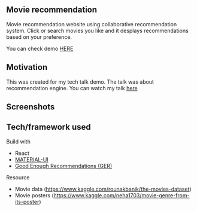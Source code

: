 ## Movie recommendation
Movie recommendation website using collaborative recommendation system.
Click or search movies you like and it desplays recommendations based on your preference.

You can check demo [HERE](https://calm-crag-84259.herokuapp.com/)

## Motivation
This was created for my tech talk demo. The talk was about recommendation engine.
You can watch my talk [here](https://youtu.be/GukZa2_SxSE?t=7265)
 
## Screenshots


## Tech/framework used
Build with

- React
- [MATERIAL-UI](https://material-ui.com/)
- [Good Enough Recommendations (GER)](https://www.npmjs.com/package/ger)

Resource
- Movie data (https://www.kaggle.com/rounakbanik/the-movies-dataset)
- Movie posters (https://www.kaggle.com/neha1703/movie-genre-from-its-poster)


